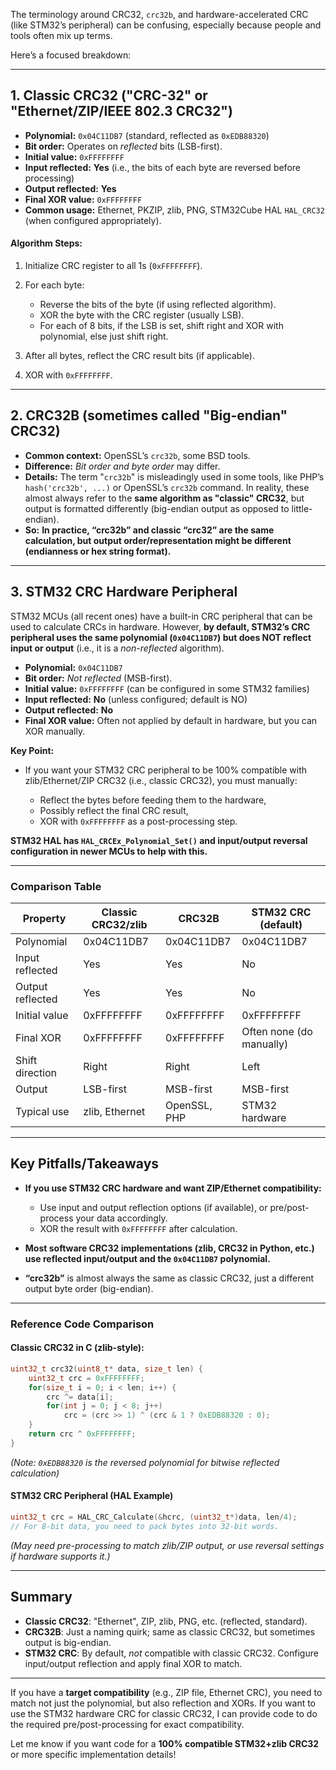 The terminology around CRC32, `crc32b`, and hardware-accelerated CRC (like STM32’s peripheral) can be confusing, especially because people and tools often mix up terms.

Here’s a focused breakdown:

---

## 1. **Classic CRC32 ("CRC-32" or "Ethernet/ZIP/IEEE 802.3 CRC32")**

* **Polynomial:** `0x04C11DB7` (standard, reflected as `0xEDB88320`)
* **Bit order:** Operates on *reflected* bits (LSB-first).
* **Initial value:** `0xFFFFFFFF`
* **Input reflected:** **Yes** (i.e., the bits of each byte are reversed before processing)
* **Output reflected:** **Yes**
* **Final XOR value:** `0xFFFFFFFF`
* **Common usage:** Ethernet, PKZIP, zlib, PNG, STM32Cube HAL `HAL_CRC32` (when configured appropriately).

#### **Algorithm Steps:**

1. Initialize CRC register to all 1s (`0xFFFFFFFF`).
2. For each byte:

   * Reverse the bits of the byte (if using reflected algorithm).
   * XOR the byte with the CRC register (usually LSB).
   * For each of 8 bits, if the LSB is set, shift right and XOR with polynomial, else just shift right.
3. After all bytes, reflect the CRC result bits (if applicable).
4. XOR with `0xFFFFFFFF`.

---

## 2. **CRC32B (sometimes called "Big-endian" CRC32)**

* **Common context:** OpenSSL’s `crc32b`, some BSD tools.
* **Difference:** *Bit order and byte order* may differ.
* **Details:** The term "`crc32b`" is misleadingly used in some tools, like PHP’s `hash('crc32b', ...)` or OpenSSL’s `crc32b` command. In reality, these almost always refer to the **same algorithm as "classic" CRC32**, but output is formatted differently (big-endian output as opposed to little-endian).
* **So:** **In practice, “crc32b” and classic “crc32” are the same calculation, but output order/representation might be different (endianness or hex string format).**

---

## 3. **STM32 CRC Hardware Peripheral**

STM32 MCUs (all recent ones) have a built-in CRC peripheral that can be used to calculate CRCs in hardware. However, **by default, STM32’s CRC peripheral uses the same polynomial (`0x04C11DB7`) but does NOT reflect input or output** (i.e., it is a *non-reflected* algorithm).

* **Polynomial:** `0x04C11DB7`
* **Bit order:** *Not reflected* (MSB-first).
* **Initial value:** `0xFFFFFFFF` (can be configured in some STM32 families)
* **Input reflected:** **No** (unless configured; default is NO)
* **Output reflected:** **No**
* **Final XOR value:** Often not applied by default in hardware, but you can XOR manually.

**Key Point:**

* If you want your STM32 CRC peripheral to be 100% compatible with zlib/Ethernet/ZIP CRC32 (i.e., classic CRC32), you must manually:

  * Reflect the bytes before feeding them to the hardware,
  * Possibly reflect the final CRC result,
  * XOR with `0xFFFFFFFF` as a post-processing step.

**STM32 HAL has `HAL_CRCEx_Polynomial_Set()` and input/output reversal configuration in newer MCUs to help with this.**

---

### **Comparison Table**

| Property         | Classic CRC32/zlib | CRC32B       | STM32 CRC (default)      |
| ---------------- | ------------------ | ------------ | ------------------------ |
| Polynomial       | 0x04C11DB7         | 0x04C11DB7   | 0x04C11DB7               |
| Input reflected  | Yes                | Yes          | No                       |
| Output reflected | Yes                | Yes          | No                       |
| Initial value    | 0xFFFFFFFF         | 0xFFFFFFFF   | 0xFFFFFFFF               |
| Final XOR        | 0xFFFFFFFF         | 0xFFFFFFFF   | Often none (do manually) |
| Shift direction  | Right              | Right        | Left                     |
| Output           | LSB-first          | MSB-first    | MSB-first                |
| Typical use      | zlib, Ethernet     | OpenSSL, PHP | STM32 hardware           |

---

## **Key Pitfalls/Takeaways**

* **If you use STM32 CRC hardware and want ZIP/Ethernet compatibility:**

  * Use input and output reflection options (if available), or pre/post-process your data accordingly.
  * XOR the result with `0xFFFFFFFF` after calculation.
* **Most software CRC32 implementations (zlib, CRC32 in Python, etc.) use reflected input/output and the `0x04C11DB7` polynomial.**
* **“crc32b”** is almost always the same as classic CRC32, just a different output byte order (big-endian).

---

### **Reference Code Comparison**

#### **Classic CRC32 in C (zlib-style):**

```c
uint32_t crc32(uint8_t* data, size_t len) {
    uint32_t crc = 0xFFFFFFFF;
    for(size_t i = 0; i < len; i++) {
        crc ^= data[i];
        for(int j = 0; j < 8; j++)
            crc = (crc >> 1) ^ (crc & 1 ? 0xEDB88320 : 0);
    }
    return crc ^ 0xFFFFFFFF;
}
```

*(Note: `0xEDB88320` is the reversed polynomial for bitwise reflected calculation)*

#### **STM32 CRC Peripheral (HAL Example)**

```c
uint32_t crc = HAL_CRC_Calculate(&hcrc, (uint32_t*)data, len/4);
// For 8-bit data, you need to pack bytes into 32-bit words.
```

*(May need pre-processing to match zlib/ZIP output, or use reversal settings if hardware supports it.)*

---

## **Summary**

* **Classic CRC32**: "Ethernet", ZIP, zlib, PNG, etc. (reflected, standard).
* **CRC32B**: Just a naming quirk; same as classic CRC32, but sometimes output is big-endian.
* **STM32 CRC**: By default, *not* compatible with classic CRC32. Configure input/output reflection and apply final XOR to match.

---

If you have a **target compatibility** (e.g., ZIP file, Ethernet CRC), you need to match not just the polynomial, but also reflection and XORs. If you want to use the STM32 hardware CRC for classic CRC32, I can provide code to do the required pre/post-processing for exact compatibility.

Let me know if you want code for a **100% compatible STM32+zlib CRC32** or more specific implementation details!
